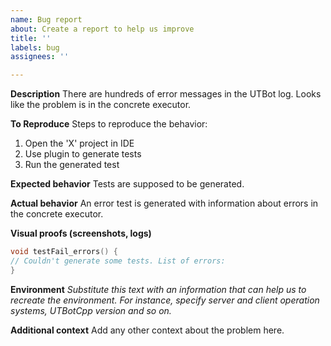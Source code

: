 ```yaml
---
name: Bug report
about: Create a report to help us improve
title: ''
labels: bug
assignees: ''

---
```


**Description**
There are hundreds of error messages in the UTBot log. Looks like the problem is in the concrete executor.

**To Reproduce**
Steps to reproduce the behavior:
1. Open the 'X' project in IDE
2. Use plugin to generate tests
3. Run the generated test

**Expected behavior**
Tests are supposed to be generated.

**Actual behavior**
An error test is generated with information about errors in the concrete executor.

**Visual proofs (screenshots, logs)**
```cpp
void testFail_errors() {
// Couldn't generate some tests. List of errors:
}
```

**Environment**
_Substitute this text with an information that can help us to recreate the environment. For instance, specify server and client operation systems, UTBotCpp version and so on._

**Additional context**
Add any other context about the problem here.
